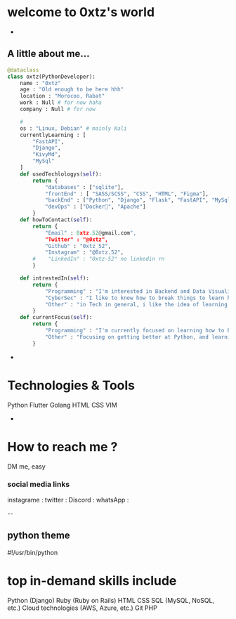 # welcome to 0xtz's world

-

## A little about me...

```python
@dataclass
class oxtz(PythonDeveloper):
    name : "0xtz"
    age : "Old enough to be here hhh"
    location : "Morocoo, Rabat"
    work : Null # for now haha
    company : Null # for now

    #
    os : "Linux, Debian" # mainly Kali
    currentlyLearning : [
        "FastAPI",
        "Django",
        "KivyMd",
        "MySql"
    ]
    def usedTechlologys(self):
        return {
            "databases" : ["sqlite"],
            "frontEnd" : [ "SASS/SCSS", "CSS", "HTML", "Figma"],
            "backEnd" : ["Python", "Django", "Flask", "FastAPI", "MySql"],
            "devOps" : ["Docker🐳", "Apache"]
        }
    def howToContact(self):
        return {
            "Email" : 0xtz.52@gmail.com",
            "Twitter" : "@0xtz",
            "Github" : "0xtz_52",
            "Instagram" : "@0xtz.52",
        #    "LinkedIn" : "0xtz-52" no linkedin rn
        }

    def intrestedIn(self):
        return {
            "Programming" : "I'm interested in Backend and Data Visualization etc",
            "CyberSec" : "I like to know how to break things to learn how to build solid ones and how to protect them, avoid them and how to make them secure",
            "Other" : "in Tech in general, i like the idea of learning new things"
        }
    def currentFocus(self):
        return {
            "Programming" : "I'm currently focused on learning how to build a backend with Django and FastAPI, and making Desktop Apps with PyQt",
            "Other" : "Focusing on getting better at Python, and learning new things, and Get Skills to to apply to a Job as a Developer and make my own projects."
        }

```

-

# Technologies & Tools

Python
Flutter
Golang
HTML CSS
VIM

-

# How to reach me ?

DM me, easy

### social media links

instagrame :
twitter :
Discord :
whatsApp :

--

## python theme

#!/usr/bin/python

# top in-demand skills include

Python (Django)
Ruby (Ruby on Rails)
HTML
CSS
SQL (MySQL, NoSQL, etc.)
Cloud technologies (AWS, Azure, etc.)
Git
PHP

